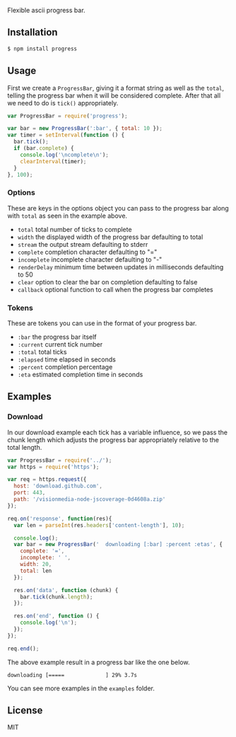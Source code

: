 Flexible ascii progress bar.

## Installation

```bash
$ npm install progress
```

## Usage

First we create a `ProgressBar`, giving it a format string
as well as the `total`, telling the progress bar when it will
be considered complete. After that all we need to do is `tick()` appropriately.

```javascript
var ProgressBar = require('progress');

var bar = new ProgressBar(':bar', { total: 10 });
var timer = setInterval(function () {
  bar.tick();
  if (bar.complete) {
    console.log('\ncomplete\n');
    clearInterval(timer);
  }
}, 100);
```

### Options

These are keys in the options object you can pass to the progress bar along with
`total` as seen in the example above.

- `total` total number of ticks to complete
- `width` the displayed width of the progress bar defaulting to total
- `stream` the output stream defaulting to stderr
- `complete` completion character defaulting to "="
- `incomplete` incomplete character defaulting to "-"
- `renderDelay` minimum time between updates in milliseconds defaulting to 50
- `clear` option to clear the bar on completion defaulting to false
- `callback` optional function to call when the progress bar completes

### Tokens

These are tokens you can use in the format of your progress bar.

- `:bar` the progress bar itself
- `:current` current tick number
- `:total` total ticks
- `:elapsed` time elapsed in seconds
- `:percent` completion percentage
- `:eta` estimated completion time in seconds

## Examples

### Download

In our download example each tick has a variable influence, so we pass the chunk
length which adjusts the progress bar appropriately relative to the total
length.

```javascript
var ProgressBar = require('../');
var https = require('https');

var req = https.request({
  host: 'download.github.com',
  port: 443,
  path: '/visionmedia-node-jscoverage-0d4608a.zip'
});

req.on('response', function(res){
  var len = parseInt(res.headers['content-length'], 10);

  console.log();
  var bar = new ProgressBar('  downloading [:bar] :percent :etas', {
    complete: '=',
    incomplete: ' ',
    width: 20,
    total: len
  });

  res.on('data', function (chunk) {
    bar.tick(chunk.length);
  });

  res.on('end', function () {
    console.log('\n');
  });
});

req.end();
```

The above example result in a progress bar like the one below.

```
downloading [=====             ] 29% 3.7s
```

You can see more examples in the `examples` folder.

## License

MIT
